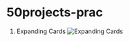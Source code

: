 # 50projects-prac

1. Expanding Cards
![Expanding Cards](https://user-images.githubusercontent.com/78226946/121834951-36655e00-cc8d-11eb-8981-a2ab723cc06a.gif)
